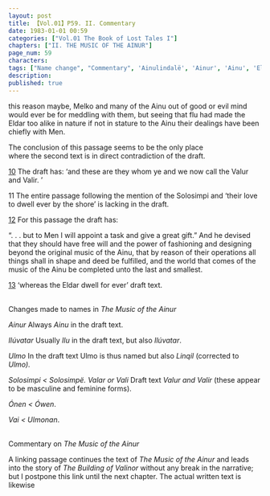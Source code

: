 ```yaml
---
layout: post
title: 【Vol.01】P59. II. Commentary
date: 1983-01-01 00:59
categories: ["Vol.01 The Book of Lost Tales I"]
chapters: ["II. THE MUSIC OF THE AINUR"]
page_num: 59
characters: 
tags: ["Name change", "Commentary", 'Ainulindalë', 'Ainur', 'Ainu', 'Eldar', 'Ilu']
description: 
published: true
---
```


<p style="text-indent: 0;">
this reason maybe, Melko and many of the Ainu out of good or evil mind would ever be for meddling with them, but seeing that flu had made the Eldar too alike in nature if not in stature to the Ainu their dealings have been chiefly with Men.
</p>

The conclusion of this passage seems to be the only place<BR>where the second text is in direct contradiction of the draft.

[10]({{site.baseurl}}/vol01-p55) The draft has: ‘and these are they whom ye and we now call the Valur and Valir. ’

11 The entire passage following the mention of the Solosimpi and ‘their love to dwell ever by the shore’ is lacking in the draft.

[12]({{site.baseurl}}/vol01-p57) For this passage the draft has:

“. . . but to Men I will appoint a task and give a great gift.” And he devised that they should have free will and the power of fashioning and designing beyond the original music of the Ainu, that by reason of their operations all things shall in shape and deed be fulfilled, and the world that comes of the music of the Ainu be completed unto the last and smallest.

[13]({{site.baseurl}}/vol01-p57)  ‘whereas the Eldar dwell for ever’ draft text.

<BR>
Changes made to names in <I>The Music of the Ainur</I>

<I>Ainur  </I> Always <I>Ainu</I> in the draft text.

<I>Ilúvatar</I> Usually <I>Ilu</I> in the draft text, but also <I>Ilúvatar</I>.

<I>Ulmo</I> In the draft text Ulmo is thus named but also <I>Linqil</I> (corrected to <I>Ulmo).

Solosimpi < Solosimpë. Valar or Vali</I> Draft text <I>Valur and Valir</I> (these appear to be masculine and feminine forms).

<I>Ónen   < Ówen</I>.

<I>Vai    < Ulmonan</I>.

<BR>
Commentary on <I>The Music of the Ainur</I>

A linking passage continues the text of <I>The Music of the Ainur</I> and leads into the story of <I>The Building of Valinor</I> without any break in the narrative; but I postpone this link until the next chapter. The actual written text is likewise

